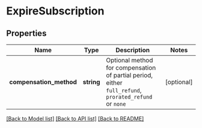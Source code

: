 # ExpireSubscription

## Properties
Name | Type | Description | Notes
------------ | ------------- | ------------- | -------------
**compensation_method** | **string** | Optional method for compensation of partial period, either `full_refund`, `prorated_refund` or `none` | [optional]

[[Back to Model list]](../README.md#documentation-for-models) [[Back to API list]](../README.md#documentation-for-api-endpoints) [[Back to README]](../README.md)


